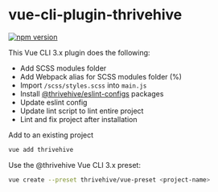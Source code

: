 # vue-cli-plugin-thrivehive

[![npm version](https://badge.fury.io/js/vue-cli-plugin-thrivehive.svg)](https://badge.fury.io/js/vue-cli-plugin-thrivehive)

This Vue CLI 3.x plugin does the following:

- Add SCSS modules folder
- Add Webpack alias for SCSS modules folder (%)
- Import `/scss/styles.scss` into `main.js`
- Install [@thrivehive/eslint-configs](https://github.com/thrivehive/eslint-configs) packages
- Update eslint config
- Update lint script to lint entire project
- Lint and fix project after installation

Add to an existing project
```bash
vue add thrivehive
```

Use the @thrivehive Vue CLI 3.x preset:

```bash
vue create --preset thrivehive/vue-preset <project-name>
